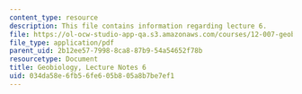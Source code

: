 ```yaml
---
content_type: resource
description: This file contains information regarding lecture 6.
file: https://ol-ocw-studio-app-qa.s3.amazonaws.com/courses/12-007-geobiology-spring-2013/034da58e6fb56fe605b805a8b7be7ef1_MIT12_007S13_Lec6.pdf
file_type: application/pdf
parent_uid: 2b12ee57-7998-8ca8-87b9-54a54652f78b
resourcetype: Document
title: Geobiology, Lecture Notes 6
uid: 034da58e-6fb5-6fe6-05b8-05a8b7be7ef1
---
```

